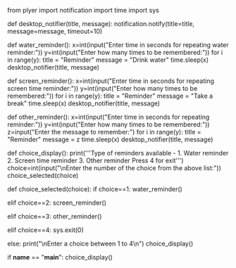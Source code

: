 from plyer import notification
import time
import sys

def desktop_notifier(title, message):
    notification.notify(title=title,
        message=message,
        timeout=10)

def water_reminder():
    x=int(input("Enter time in seconds for repeating water reminder:"))
    y=int(input("Enter how many times to be remembered:"))
    for i in range(y):
        title = "Reminder"
        message = "Drink water"
        time.sleep(x)
        desktop_notifier(title, message)
        
def screen_reminder():
    x=int(input("Enter time in seconds for repeating screen time reminder:"))
    y=int(input("Enter how many times to be remembered:"))
    for i in range(y):
        title = "Reminder"
        message = "Take a break"
        time.sleep(x)
        desktop_notifier(title, message)
        
def other_reminder():
    x=int(input("Enter time in seconds for repeating reminder:"))
    y=int(input("Enter how many times to be remembered:"))
    z=input("Enter the message to remember:")
    for i in range(y):
        title = "Reminder"
        message = z
        time.sleep(x)
        desktop_notifier(title, message)
        
def choice_display():
    print('''Type of reminders available -
          1. Water reminder
          2. Screen time reminder
          3. Other reminder
          Press 4 for exit''')
    choice=int(input("\nEnter the number of the choice from the above list:"))
    choice_selected(choice)

def choice_selected(choice):
   if choice==1:
       water_reminder()
       
   elif choice==2:
       screen_reminder()
            
   elif choice==3:
       other_reminder()
       
   elif choice==4:
       sys.exit(0)

   else:
        print("\nEnter a choice between 1 to 4\n")
        choice_display()
        
if __name__ == "__main__":
    choice_display()
